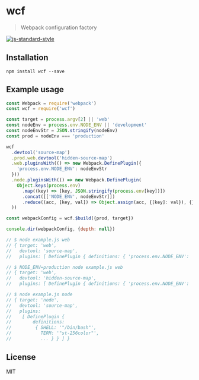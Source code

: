 # wcf

> Webpack configuration factory

[![js-standard-style](https://img.shields.io/badge/code%20style-standard-brightgreen.svg?style=flat)](https://github.com/feross/standard)

## Installation

```
npm install wcf --save
```

## Example usage

```js
const Webpack = require('webpack')
const wcf = require('wcf')

const target = process.argv[2] || 'web'
const nodeEnv = process.env.NODE_ENV || 'development'
const nodeEnvStr = JSON.stringify(nodeEnv)
const prod = nodeEnv === 'production'

wcf
  .devtool('source-map')
  .prod.web.devtool('hidden-source-map')
  .web.pluginsWith(() => new Webpack.DefinePlugin({
    'process.env.NODE_ENV': nodeEnvStr
  }))
  .node.pluginsWith(() => new Webpack.DefinePlugin(
    Object.keys(process.env)
      .map((key) => [key, JSON.stringify(process.env[key])])
      .concat([['NODE_ENV', nodeEnvStr]])
      .reduce((acc, [key, val]) => Object.assign(acc, {[key]: val}), {})
  ))

const webpackConfig = wcf.$build({prod, target})

console.dir(webpackConfig, {depth: null})

// $ node example.js web
// { target: 'web',
//   devtool: 'source-map',
//   plugins: [ DefinePlugin { definitions: { 'process.env.NODE_ENV': '"development"' } } ] }

// $ NODE_ENV=production node example.js web
// { target: 'web',
//   devtool: 'hidden-source-map',
//   plugins: [ DefinePlugin { definitions: { 'process.env.NODE_ENV': '"production"' } } ] }

// $ node example.js node
// { target: 'node',
//   devtool: 'source-map',
//   plugins:
//    [ DefinePlugin {
//        definitions:
//         { SHELL: '"/bin/bash"',
//           TERM: '"st-256color"',
//           ... } } ] }
```

## License

MIT
